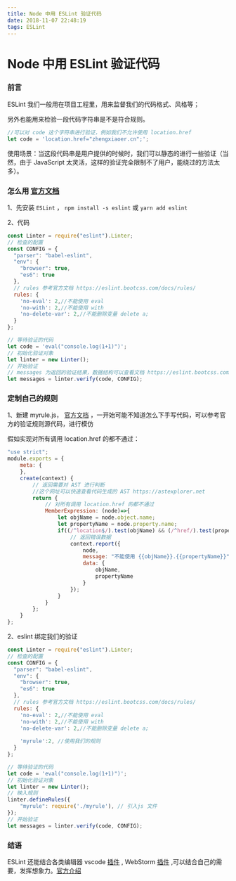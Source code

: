 ```yaml
---
title: Node 中用 ESLint 验证代码
date: 2018-11-07 22:48:19
tags: ESLint 
---
```


# Node 中用 ESLint 验证代码

### 前言

ESLint 我们一般用在项目工程里，用来监督我们的代码格式、风格等；

另外也能用来检验一段代码字符串是不是符合规则。

```javascript
//可以对 code 这个字符串进行验证，例如我们不允许使用 location.href
let code = 'location.href="zhengxiaoer.cn";'; 
```

使用场景：当这段代码串是用户提供的时候时，我们可以静态的进行一些验证（当然，由于 JavaScript 太灵活，这样的验证完全限制不了用户，能绕过的方法太多）。

### 怎么用 [官方文档](https://eslint.bootcss.com/docs/4.0.0/developer-guide/nodejs-api/)

1、先安装 `ESLint` ， `npm install -s eslint` 或 `yarn add eslint`

2、代码

```javascript
const Linter = require("eslint").Linter;
// 检查的配置
const CONFIG = {
  "parser": "babel-eslint",
  "env": {
    "browser": true,
    "es6": true
  },
  // rules 参考官方文档 https://eslint.bootcss.com/docs/rules/
  rules: {
    'no-eval': 2,//不能使用 eval 
    'no-with': 2,//不能使用 with 
    'no-delete-var': 2,//不能删除变量 delete a; 
  }
};

// 等待验证的代码
let code = 'eval("console.log(1+1)")';
// 初始化验证对象
let linter = new Linter();
// 开始验证
// messages 为返回的验证结果，数据结构可以查看文档 https://eslint.bootcss.com/docs/4.0.0/developer-guide/nodejs-api/
let messages = linter.verify(code, CONFIG);
```



### 定制自己的规则

1、新建 myrule.js， [官方文档](https://eslint.bootcss.com/docs/developer-guide/working-with-rules/) ，一开始可能不知道怎么下手写代码，可以参考官方的验证规则源代码，进行模仿

假如实现对所有调用 location.href 的都不通过：

```javascript
"use strict";
module.exports = {
    meta: {     
    },   
    create(context) { 
        // 返回需要对 AST 进行判断
        //这个网址可以快速查看代码生成的 AST https://astexplorer.net
        return {  
            // 对所有调用 location.href 的都不通过
            MemberExpression: (node)=>{
                let objName = node.object.name;
                let propertyName = node.property.name;
                if((/^location$/).test(objName) && (/^href/).test(propertyName)) {
                    // 返回错误数据
                    context.report({
                        node,
                        message: "不能使用 {{objName}}.{{propertyName}}",
                        data: {
                            objName,
                            propertyName
                        }
                    });
                }
            }
        };   
    } 
};
```

2、eslint 绑定我们的验证

```javascript
const Linter = require("eslint").Linter;
// 检查的配置
const CONFIG = {
  "parser": "babel-eslint",
  "env": {
    "browser": true,
    "es6": true
  },
  // rules 参考官方文档 https://eslint.bootcss.com/docs/rules/
  rules: {
    'no-eval': 2,//不能使用 eval 
    'no-with': 2,//不能使用 with 
    'no-delete-var': 2,//不能删除变量 delete a; 
    
    'myrule':2, //使用我们的规则
  }
};

// 等待验证的代码
let code = 'eval("console.log(1+1)")';
// 初始化验证对象
let linter = new Linter();
// 映入规则
linter.defineRules({
	"myrule": require('./myrule'), // 引入js 文件
});
// 开始验证
let messages = linter.verify(code, CONFIG);
```



### 结语

ESLint 还能结合各类编辑器 vscode [插件](https://marketplace.visualstudio.com/items?itemName=dbaeumer.vscode-eslint) , WebStorm [插件](https://plugins.jetbrains.com/plugin/7494-eslint) ,可以结合自己的需要，发挥想象力。[官方介绍](https://eslint.bootcss.com/docs/user-guide/integrations/)